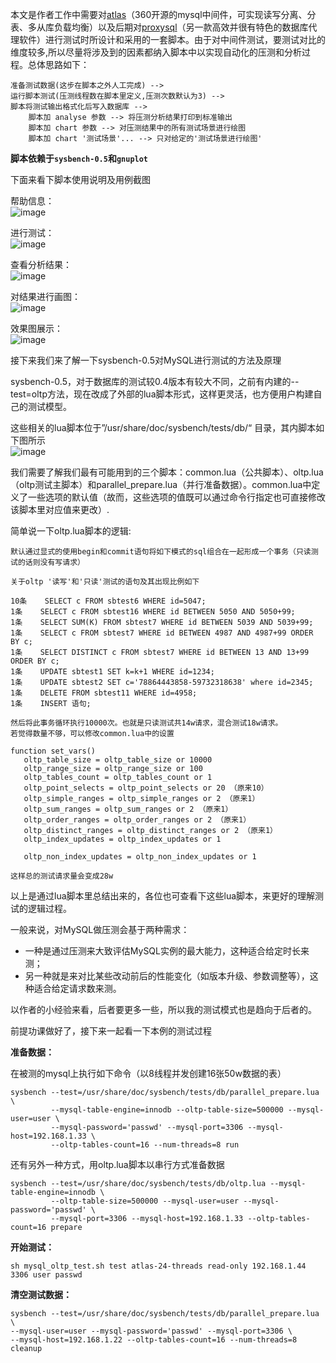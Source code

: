 本文是作者工作中需要对[atlas](https://github.com/Qihoo360/Atlas)（360开源的mysql中间件，可实现读写分离、分表、多从库负载均衡）以及后期对[proxysql](https://github.com/sysown/proxysql/)（另一款高效并很有特色的数据库代理软件）进行测试时所设计和采用的一套脚本。由于对中间件测试，要测试对比的维度较多,所以尽量将涉及到的因素都纳入脚本中以实现自动化的压测和分析过程。总体思路如下：
```
准备测试数据(这步在脚本之外人工完成) --> 
运行脚本测试(压测线程数在脚本里定义,压测次数默认为3) --> 
脚本将测试输出格式化后写入数据库 -->
	脚本加 analyse 参数 --> 将压测分析结果打印到标准输出
	脚本加 chart 参数 --> 对压测结果中的所有测试场景进行绘图
	脚本加 chart '测试场景'... --> 只对给定的'测试场景进行绘图'
```

**脚本依赖于`sysbench-0.5`和`gnuplot`**

下面来看下脚本使用说明及用例截图

帮助信息：  
![image](http://s1.51cto.com/wyfs02/M00/88/EC/wKioL1gA9_vBi8sVAAUi_ih9Afw578.png)

进行测试：    
![image](http://s4.51cto.com/wyfs02/M00/7C/CC/wKiom1bYAeOA1GxwAAKll2FSJjs327.png)

查看分析结果：    
![image](http://s2.51cto.com/wyfs02/M00/88/EC/wKioL1gA_FWQYlLhAAxXSIWw6KQ525.png)

对结果进行画图：    
![image](http://s5.51cto.com/wyfs02/M00/88/F0/wKiom1gA-i_DtcQhAAB_1VY5wcQ438.png)

效果图展示：    
![image](http://s2.51cto.com/wyfs02/M02/88/EC/wKioL1gA-33y64FqAAAfUIYcEh0352.png)

接下来我们来了解一下sysbench-0.5对MySQL进行测试的方法及原理

sysbench-0.5，对于数据库的测试较0.4版本有较大不同，之前有内建的--test=oltp方法，现在改成了外部的lua脚本形式，这样更灵活，也方便用户构建自己的测试模型。

这些相关的lua脚本位于”/usr/share/doc/sysbench/tests/db/“ 目录，其内脚本如下图所示  
![image](http://s2.51cto.com/wyfs02/M01/7C/BD/wKiom1bW8M-yS4DpAAAoCWAEXJI478.png)

我们需要了解我们最有可能用到的三个脚本：common.lua（公共脚本）、oltp.lua（oltp测试主脚本）和parallel_prepare.lua（并行准备数据）。common.lua中定义了一些选项的默认值（故而，这些选项的值既可以通过命令行指定也可直接修改该脚本里对应值来更改）.

简单说一下oltp.lua脚本的逻辑:
```
默认通过显式的使用begin和commit语句将如下模式的sql组合在一起形成一个事务（只读测试的话则没有写请求）

关于oltp '读写'和'只读'测试的语句及其出现比例如下

10条    SELECT c FROM sbtest6 WHERE id=5047;
1条    SELECT c FROM sbtest16 WHERE id BETWEEN 5050 AND 5050+99;
1条    SELECT SUM(K) FROM sbtest7 WHERE id BETWEEN 5039 AND 5039+99;
1条    SELECT c FROM sbtest7 WHERE id BETWEEN 4987 AND 4987+99 ORDER BY c;
1条    SELECT DISTINCT c FROM sbtest7 WHERE id BETWEEN 13 AND 13+99 ORDER BY c;
1条    UPDATE sbtest1 SET k=k+1 WHERE id=1234;
1条    UPDATE sbtest2 SET c='78864443858-59732318638' where id=2345;
1条    DELETE FROM sbtest11 WHERE id=4958;
1条    INSERT 语句;

然后将此事务循环执行10000次。也就是只读测试共14w请求，混合测试18w请求。
若觉得数量不够，可以修改common.lua中的设置

function set_vars()
   oltp_table_size = oltp_table_size or 10000
   oltp_range_size = oltp_range_size or 100
   oltp_tables_count = oltp_tables_count or 1
   oltp_point_selects = oltp_point_selects or 20 （原来10）
   oltp_simple_ranges = oltp_simple_ranges or 2 （原来1）
   oltp_sum_ranges = oltp_sum_ranges or 2 （原来1）
   oltp_order_ranges = oltp_order_ranges or 2 （原来1）
   oltp_distinct_ranges = oltp_distinct_ranges or 2 （原来1）
   oltp_index_updates = oltp_index_updates or 1

   oltp_non_index_updates = oltp_non_index_updates or 1

这样总的测试请求量会变成28w
```
以上是通过lua脚本里总结出来的，各位也可查看下这些lua脚本，来更好的理解测试的逻辑过程。

一般来说，对MySQL做压测会基于两种需求：

- 一种是通过压测来大致评估MySQL实例的最大能力，这种适合给定时长来测；
- 另一种就是来对比某些改动前后的性能变化（如版本升级、参数调整等），这种适合给定请求数来测。

以作者的小经验来看，后者要更多一些，所以我的测试模式也是趋向于后者的。

前提功课做好了，接下来一起看一下本例的测试过程

**准备数据：**

在被测的mysql上执行如下命令（以8线程并发创建16张50w数据的表）
```
sysbench --test=/usr/share/doc/sysbench/tests/db/parallel_prepare.lua \
         --mysql-table-engine=innodb --oltp-table-size=500000 --mysql-user=user \
         --mysql-password='passwd' --mysql-port=3306 --mysql-host=192.168.1.33 \
         --oltp-tables-count=16 --num-threads=8 run
```
还有另外一种方式，用oltp.lua脚本以串行方式准备数据
```
sysbench --test=/usr/share/doc/sysbench/tests/db/oltp.lua --mysql-table-engine=innodb \
         --oltp-table-size=500000 --mysql-user=user --mysql-password='passwd' \
         --mysql-port=3306 --mysql-host=192.168.1.33 --oltp-tables-count=16 prepare
```

**开始测试：**
```
sh mysql_oltp_test.sh test atlas-24-threads read-only 192.168.1.44 3306 user passwd
```

**清空测试数据：**
```
sysbench --test=/usr/share/doc/sysbench/tests/db/parallel_prepare.lua \
--mysql-user=user --mysql-password='passwd' --mysql-port=3306 \
--mysql-host=192.168.1.22 --oltp-tables-count=16 --num-threads=8 cleanup
```
